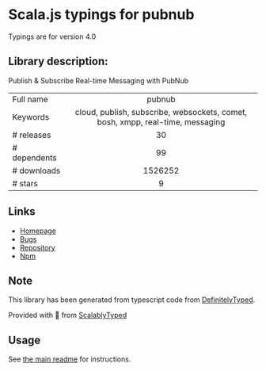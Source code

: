 
# Scala.js typings for pubnub

Typings are for version 4.0

## Library description:
Publish & Subscribe Real-time Messaging with PubNub

|                    |                 |
| ------------------ | :-------------: |
| Full name          | pubnub |
| Keywords           | cloud, publish, subscribe, websockets, comet, bosh, xmpp, real-time, messaging |
| # releases         | 30 |
| # dependents       | 99 |
| # downloads        | 1526252 |
| # stars            | 9 |

## Links
- [Homepage](https://github.com/pubnub/javascript#readme)
- [Bugs](https://github.com/pubnub/javascript/issues)
- [Repository](https://github.com/pubnub/javascript)
- [Npm](https://www.npmjs.com/package/pubnub)
    


## Note
This library has been generated from typescript code from [DefinitelyTyped](https://definitelytyped.org).

Provided with :purple_heart: from [ScalablyTyped](https://github.com/oyvindberg/ScalablyTyped)

## Usage
See [the main readme](../../readme.md) for instructions.


